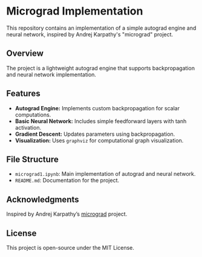 # Micrograd Implementation

This repository contains an implementation of a simple autograd engine and neural network, inspired by Andrej Karpathy's "micrograd" project.

## Overview
The project is a lightweight autograd engine that supports backpropagation and neural network implementation.

## Features
- **Autograd Engine:** Implements custom backpropagation for scalar computations.
- **Basic Neural Network:** Includes simple feedforward layers with tanh activation.
- **Gradient Descent:** Updates parameters using backpropagation.
- **Visualization:** Uses `graphviz` for computational graph visualization.

## File Structure
- `micrograd1.ipynb`: Main implementation of autograd and neural network.
- `README.md`: Documentation for the project.

## Acknowledgments
Inspired by Andrej Karpathy’s [micrograd](https://github.com/karpathy/micrograd) project.

## License
This project is open-source under the MIT License.
